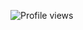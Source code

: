 ![Profile views](https://komarev.com/ghpvc/?username=MeoMunDep&label=PROFILE+VIEWS&color=green&style=social)  


